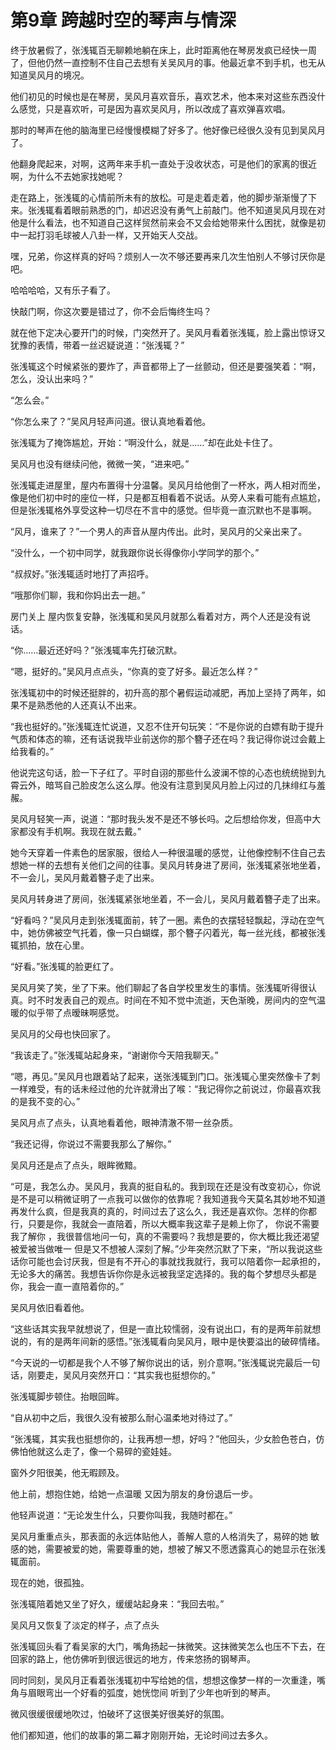 ﻿# 第9章 跨越时空的琴声与情深

终于放暑假了，张浅辄百无聊赖地躺在床上，此时距离他在琴房发疯已经快一周了，但他仍然一直控制不住自己去想有关吴风月的事。他最近拿不到手机，也无从知道吴风月的境况。

他们初见的时候也是在琴房，吴风月喜欢音乐，喜欢艺术，他本来对这些东西没什么感觉，只是喜欢听，可是因为喜欢吴风月，所以改成了喜欢弹喜欢唱。

那时的琴声在他的脑海里已经慢慢模糊了好多了。他好像已经很久没有见到吴风月了。

他翻身爬起来，对啊，这两年来手机一直处于没收状态，可是他们的家离的很近啊，为什么不去她家找她呢？

走在路上，张浅辄的心情前所未有的放松。可是走着走着，他的脚步渐渐慢了下来。张浅辄看着眼前熟悉的门，却迟迟没有勇气上前敲门。他不知道吴风月现在对他是什么看法，也不知道自己这样贸然前来会不又会给她带来什么困扰，就像是初中一起打羽毛球被人八卦一样，又开始天人交战。

嘿，兄弟，你这样真的好吗？烦别人一次不够还要再来几次生怕别人不够讨厌你是吧。

哈哈哈哈，又有乐子看了。

快敲门啊，你这次要是错过了，你不会后悔终生吗？

就在他下定决心要开门的时候，门突然开了。吴风月看着张浅辄，脸上露出惊讶又犹豫的表情，带着一丝迟疑说道：“张浅辄？”

张浅辄这个时候紧张的要炸了，声音都带上了一丝颤动，但还是要强笑着：“啊，怎么，没认出来吗？”

“怎么会。”

“你怎么来了？”吴风月轻声问道。很认真地看着他。

张浅辄为了掩饰尴尬，开始：“啊没什么，就是……”却在此处卡住了。

吴风月也没有继续问他，微微一笑，“进来吧。”

张浅辄走进屋里，屋内布置得十分温馨。吴风月给他倒了一杯水，两人相对而坐，像是他们初中时的座位一样，只是都互相看着不说话。从旁人来看可能有点尴尬，但是张浅辄格外享受这种一切尽在不言中的感觉。但毕竟一直沉默也不是事啊。

“风月，谁来了？”一个男人的声音从屋内传出。此时，吴风月的父亲出来了。

“没什么，一个初中同学，就我跟你说长得像你小学同学的那个。”

“叔叔好。”张浅辄适时地打了声招呼。

“哦那你们聊，我和你妈出去一趟。”

房门关上 屋内恢复安静，张浅辄和吴风月就那么看着对方，两个人还是没有说话。

“你……最近还好吗？”张浅辄率先打破沉默。

“嗯，挺好的。”吴风月点点头，“你真的变了好多。最近怎么样？”

张浅辄初中的时候还挺胖的，初升高的那个暑假运动减肥，再加上坚持了两年，如果不是熟悉他的人还真认不出来。

“我也挺好的。”张浅辄连忙说道，又忍不住开句玩笑：“不是你说的白嫖有助于提升气质和体态的嘛，还有话说我毕业前送你的那个簪子还在吗？我记得你说过会戴上给我看的。”

他说完这句话，脸一下子红了。平时自诩的那些什么波澜不惊的心态也统统抛到九霄云外，暗骂自己脸皮怎么这么厚。他没有注意到吴风月脸上闪过的几抹绯红与羞赧。

吴风月轻笑一声，说道：“那时我头发不是还不够长吗。之后想给你发，但高中大家都没有手机啊。我现在就去戴。”

她今天穿着一件素色的居家服，很给人一种很温暖的感觉，让他像控制不住自己去想她一样的去想有关他们之间的往事。吴风月转身进了房间，张浅辄紧张地坐着，不一会儿，吴风月戴着簪子走了出来。

吴风月转身进了房间，张浅辄紧张地坐着，不一会儿，吴风月戴着簪子走了出来。

“好看吗？”吴风月走到张浅辄面前，转了一圈。素色的衣摆轻轻飘起，浮动在空气中，她仿佛被空气托着，像一只白蝴蝶，那个簪子闪着光，每一丝光线，都被张浅辄抓拍，放在心里。

“好看。”张浅辄的脸更红了。

吴风月笑了笑，坐了下来。他们聊起了各自学校里发生的事情。张浅辄听得很认真。时不时发表自己的观点。时间在不知不觉中流逝，天色渐晚，房间内的空气温暖的似乎带了点暧昧啊感觉。

吴风月的父母也快回家了。

“我该走了。”张浅辄站起身来，“谢谢你今天陪我聊天。”

“嗯，再见。”吴风月也跟着站了起来，送张浅辄到门口。张浅辄心里突然像卡了刺一样难受，有的话未经过他的允许就滑出了喉：“我记得你之前说过，你最喜欢我的是我不变的心。”

吴风月点了点头，认真地看着他，眼神清澈不带一丝杂质。

“我还记得，你说过不需要我那么了解你。”

吴风月还是点了点头，眼眸微黯。

“可是，我怎么办。吴风月，我真的挺自私的。我到现在还是没有改变初心，你说是不是可以稍微证明了一点我可以做你的依靠呢？我知道我今天莫名其妙地不知道再发什么疯，但是我真的真的，时间过去了这么久，我还是喜欢你。怎样的你都行，只要是你，我就会一直陪着，所以大概率我这辈子是赖上你了， 你说不需要我了解你 ，我很普信地问一句，真的不需要吗？我想是要的，你大概比我还渴望被爱被当做唯一 但是又不想被人深刻了解。”少年突然沉默了下来，“所以我说这些话你可能也会讨厌我，但是有不开心的事就找我就行，我可以陪着你一起承担的，无论多大的痛苦。我想告诉你你是永远被我坚定选择的。我的每个梦想尽头都是你，我会一直一直陪着你的。”

吴风月依旧看着他。

“这些话其实我早就想说了，但是一直比较懦弱，没有说出口，有的是两年前就想说的，有的是两年间新的感悟。”张浅辄看向吴风月，眼中是快要溢出的破碎情绪。

“今天说的一切都是我个人不够了解你说出的话，别介意啊。”张浅辄说完最后一句话，刚要走，吴风月突然开口：“其实我也挺想你的。”

张浅辄脚步顿住。抬眼回眸。

“自从初中之后，我很久没有被那么耐心温柔地对待过了。”

“张浅辄，其实我也挺想你的，让我再想一想，好吗？”他回头，少女脸色苍白，仿佛怕他就这么走了，像一个易碎的瓷娃娃。

窗外夕阳很美，他无暇顾及。

他上前，想抱住她，给她一点温暖 又因为朋友的身份退后一步。

他轻声说道：“无论发生什么，只要你叫我，我随时都在。”

吴风月重重点头，那表面的永远体贴他人，善解人意的人格消失了，易碎的她 敏感的她，需要被爱的她，需要尊重的她，想被了解又不愿透露真心的她显示在张浅辄面前。

现在的她，很孤独。

张浅辄陪着她又坐了好久，缓缓站起身来：“我回去啦。”

吴风月又恢复了淡定的样子，点了点头

张浅辄回头看了看吴家的大门，嘴角扬起一抹微笑。这抹微笑怎么也压不下去，在回家的路上，他仿佛听到很远很远的地方，传来悠扬的钢琴声。

同时同刻，吴风月正看着张浅辄初中写给她的信，想想这像梦一样的一次重逢，嘴角与眉眼弯出一个好看的弧度，她恍惚间 听到了少年也听到的琴声。

微风很缓很缓地吹过，怕破坏了这很美好很美好的氛围。

他们都知道，他们的故事的第二幕才刚刚开始，无论时间过去多久。

